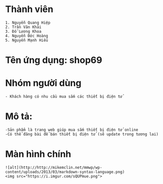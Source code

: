 # Thành viên
	1. Nguyễn Quang Hiệp
	2. Trần Văn Khải
	3. Đỗ Lương Khoa
	4. Nguyễn Đức Hoàng
	5. Nguyễn Mạnh Hiếu

	
# Tên ứng dụng: shop69

# Nhóm người dùng
	- Khách hàng có nhu cầu mua sắm các thiết bị điện tử
	
# Mô tả:
	-Sản phẩm là trang web giúp mua sắm thiết bị điện tử online
	-Có thể đăng bài để bán thiết bị điện tử (sẽ update trong tương lai)
	
# Màn hình chính
	![alt](http://http://mikemclin.net/mmwp/wp-content/uploads/2013/03/markdown-syntax-language.png)
	<img src="https://i.imgur.com/sQUPmue.png">

